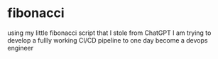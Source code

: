 # fibonacci
using my little fibonacci script that I stole from ChatGPT
I am trying to develop a fullly working CI/CD pipeline to one day become a devops engineer
